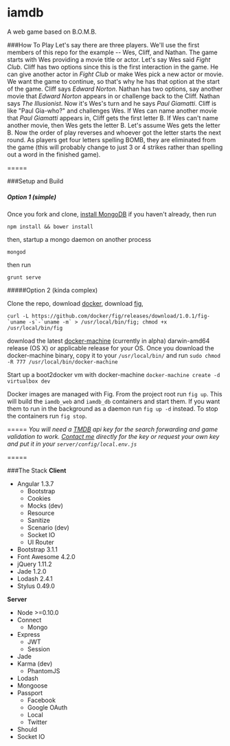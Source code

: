 iamdb
=====
A web game based on B.O.M.B.

###How To Play
Let's say there are three players.  We'll use the first members of this repo for the example -- Wes, Cliff, and Nathan.
The game starts with Wes providing a movie title or actor.  Let's say Wes said *Fight Club*.  Cliff has two options since this is the first interaction in the game.  He can give another actor in *Fight Club* or make Wes pick a new actor or movie.  We want the game to continue, so that's why he has that option at the start of the game.  Cliff says *Edward Norton*.  Nathan has two options, say another movie that *Edward Norton* appears in or challenge back to the Cliff.  Nathan says *The Illusionist*.  Now it's Wes's turn and he says *Paul Giamatti*.  Cliff is like "Paul Gia-who?" and challenges Wes.  If Wes can name another movie that *Paul Giamatti* appears in, Cliff gets the first letter B.  If Wes can't name another movie, then Wes gets the letter B.  Let's assume Wes gets the letter B.  Now the order of play reverses and whoever got the letter starts the next round.  As players get four letters spelling BOMB, they are eliminated from the game (this will probably change to just 3 or 4 strikes rather than spelling out a word in the finished game).

=====

###Setup and Build
##### Option 1 (simple)

Once you fork and clone, [install MongoDB](http://docs.mongodb.org/manual/tutorial/install-mongodb-on-os-x/) if you haven't already, then run
```
npm install && bower install
```
then, startup a mongo daemon on another process
```
mongod
```
then run
```
grunt serve
```

#####Option 2 (kinda complex)

Clone the repo, download [docker](https://docs.docker.com/installation/mac/), download [fig](http://www.fig.sh/install.html),
```
curl -L https://github.com/docker/fig/releases/download/1.0.1/fig-`uname -s`-`uname -m` > /usr/local/bin/fig; chmod +x /usr/local/bin/fig
```
download the latest [docker-machine](https://github.com/docker/machine/releases) (currently in alpha) darwin-amd64 release (OS X) or applicable release for your OS.
Once you download the docker-machine binary, copy it to your `/usr/local/bin/` and run `sudo chmod -R 777 /usr/local/bin/docker-machine`

Start up a boot2docker vm with docker-machine
`docker-machine create -d virtualbox dev`

Docker images are managed with Fig. From the project root run `fig up`. This will build the `iamdb_web` and `iamdb_db` containers and start them.  If you want them to run in the background as a daemon run `fig up -d` instead.  To stop the containers run `fig stop`.

=====
_You will need a [TMDB](https://www.themoviedb.org/documentation/api) api key for the search forwarding and game validation to work.  [Contact me](https://github.com/wescravens) directly for the key or request your own key and put it in your `server/config/local.env.js`_

=====

###The Stack
**Client**
- Angular 1.3.7
    - Bootstrap
    - Cookies
    - Mocks (dev)
    - Resource
    - Sanitize
    - Scenario (dev)
    - Socket IO
    - UI Router
- Bootstrap 3.1.1
- Font Awesome 4.2.0
- jQuery 1.11.2
- Jade 1.2.0
- Lodash 2.4.1
- Stylus 0.49.0

**Server**
- Node >=0.10.0
- Connect
    - Mongo
- Express
    - JWT
    - Session
- Jade
- Karma (dev)
    - PhantomJS
- Lodash
- Mongoose
- Passport
    - Facebook
    - Google OAuth
    - Local
    - Twitter
- Should
- Socket IO


